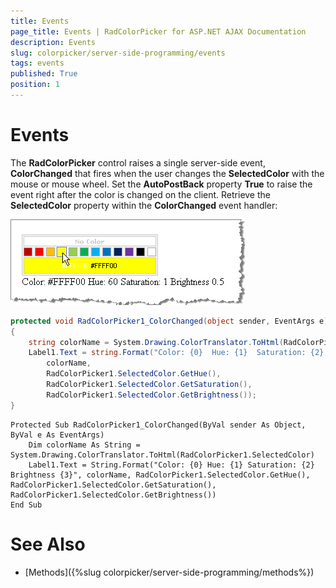 ```yaml
---
title: Events
page_title: Events | RadColorPicker for ASP.NET AJAX Documentation
description: Events
slug: colorpicker/server-side-programming/events
tags: events
published: True
position: 1
---
```


# Events





The **RadColorPicker** control raises a single server-side event, **ColorChanged** that fires when the user changes the **SelectedColor** with the mouse or mouse wheel. Set the **AutoPostBack** property **True** to raise the event right after the color is changed on the client. Retrieve the **SelectedColor** property within the **ColorChanged** event handler:


![](images/colorpicker-server001.png)



````C#
protected void RadColorPicker1_ColorChanged(object sender, EventArgs e)
{
	string colorName = System.Drawing.ColorTranslator.ToHtml(RadColorPicker1.SelectedColor);
	Label1.Text = string.Format("Color: {0}  Hue: {1}  Saturation: {2}  Brightness {3}",
		colorName,
		RadColorPicker1.SelectedColor.GetHue(),
		RadColorPicker1.SelectedColor.GetSaturation(),
		RadColorPicker1.SelectedColor.GetBrightness());
} 
````
````VB
Protected Sub RadColorPicker1_ColorChanged(ByVal sender As Object, ByVal e As EventArgs)
	Dim colorName As String = System.Drawing.ColorTranslator.ToHtml(RadColorPicker1.SelectedColor)
	Label1.Text = String.Format("Color: {0} Hue: {1} Saturation: {2} Brightness {3}", colorName, RadColorPicker1.SelectedColor.GetHue(), RadColorPicker1.SelectedColor.GetSaturation(), RadColorPicker1.SelectedColor.GetBrightness())
End Sub
````


# See Also

 * [Methods]({%slug colorpicker/server-side-programming/methods%})
